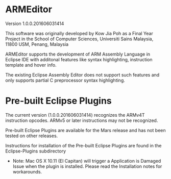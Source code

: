 # ARMEditor
Version 1.0.0.201606031414

This software was originally developed by Kow Jia Poh as a Final Year Project in the School of Computer Sciences, Universiti Sains Malaysia, 11800 USM, Penang, Malaysia

ARMEditor supports the development of ARM Assembly Language in Eclipse IDE 
with additonal features like syntax highlighting, instruction template and hover info.

The existing Eclipse Assembly Editor does not support such features and only supports partial C preprocessor syntax highlighting.

# Pre-built Eclipse Plugins
The current version (1.0.0.201606031414) recognizes the ARMv4T instruction opcodes. 
ARMv5 or later instructions may not be recognized. 

Pre-built Eclipse Plugins are available for the Mars release and has not been tested on other releases.

Instructions for installation of the Pre-built Eclipse Plugins are found in the Eclipse-Plugins subdirectory

* Note: Mac OS X 10.11 (El Capitan) will trigger a Application is Damaged Issue when the plugin is installed.
Please read the Installation notes for workarounds.